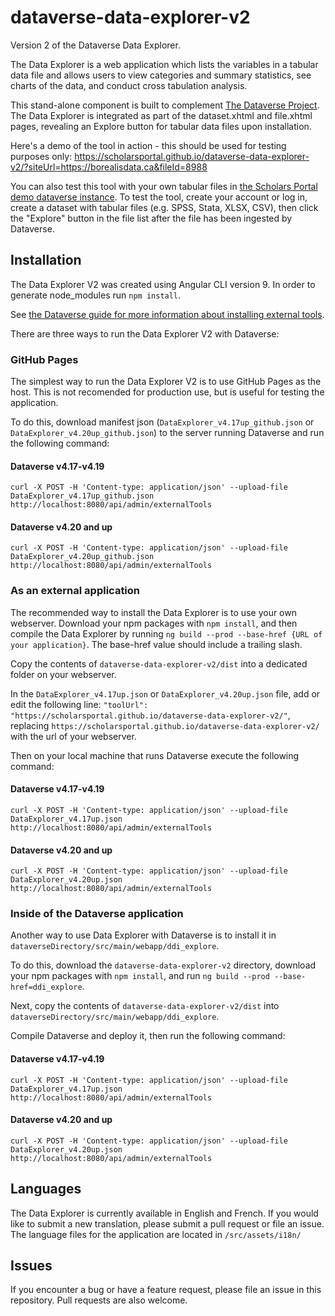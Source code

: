 # dataverse-data-explorer-v2

Version 2 of the Dataverse Data Explorer.

The Data Explorer is a web application which lists the variables in a tabular data file and allows users to view categories and summary statistics, see charts of the data, and conduct cross tabulation analysis.

This stand-alone component is built to complement [The Dataverse Project](https://dataverse.org). The Data Explorer is integrated as part of the dataset.xhtml and file.xhtml pages, revealing an Explore button for tabular data files upon installation.

Here's a demo of the tool in action - this should be used for testing purposes only: https://scholarsportal.github.io/dataverse-data-explorer-v2/?siteUrl=https://borealisdata.ca&fileId=8988

You can also test this tool with your own tabular files in [the Scholars Portal demo dataverse instance](https://demodv.scholarsportal.info/dataverse.xhtml). To test the tool, create your account or log in, create a dataset with tabular files (e.g. SPSS, Stata, XLSX, CSV), then click the "Explore" button in the file list after the file has been ingested by Dataverse.

## Installation

The Data Explorer V2 was created using Angular CLI version 9.
In order to generate node_modules run `npm install`.

See [the Dataverse guide for more information about installing external tools](http://guides.dataverse.org/en/latest/installation/external-tools.html).

There are three ways to run the Data Explorer V2 with Dataverse:

### GitHub Pages

The simplest way to run the Data Explorer V2 is to use GitHub Pages as the host. This is not recomended for production use, but is useful for testing the application.

To do this, download manifest json (`DataExplorer_v4.17up_github.json` or `DataExplorer_v4.20up_github.json`) to the server running Dataverse and run the following command:

#### Dataverse v4.17-v4.19

`curl -X POST -H 'Content-type: application/json' --upload-file DataExplorer_v4.17up_github.json http://localhost:8080/api/admin/externalTools`

#### Dataverse v4.20 and up

`curl -X POST -H 'Content-type: application/json' --upload-file DataExplorer_v4.20up_github.json http://localhost:8080/api/admin/externalTools`

### As an external application

The recommended way to install the Data Explorer is to use your own webserver. Download your npm packages with `npm install`, and then compile the Data Explorer by running `ng build --prod --base-href {URL of your application}`. The base-href value should include a trailing slash.

Copy the contents of `dataverse-data-explorer-v2/dist` into a dedicated folder on your webserver.

In the `DataExplorer_v4.17up.json` or `DataExplorer_v4.20up.json` file, add or edit the following line: `"toolUrl": "https://scholarsportal.github.io/dataverse-data-explorer-v2/"`, replacing `https://scholarsportal.github.io/dataverse-data-explorer-v2/` with the url of your webserver.

Then on your local machine that runs Dataverse execute the following command:

#### Dataverse v4.17-v4.19

`curl -X POST -H 'Content-type: application/json' --upload-file DataExplorer_v4.17up.json http://localhost:8080/api/admin/externalTools`

#### Dataverse v4.20 and up

`curl -X POST -H 'Content-type: application/json' --upload-file DataExplorer_v4.20up.json http://localhost:8080/api/admin/externalTools`

### Inside of the Dataverse application

Another way to use Data Explorer with Dataverse is to install it in `dataverseDirectory/src/main/webapp/ddi_explore`.

To do this, download the `dataverse-data-explorer-v2` directory, download your npm packages with `npm install`, and run `ng build --prod --base-href=ddi_explore`.

Next, copy the contents of `dataverse-data-explorer-v2/dist` into `dataverseDirectory/src/main/webapp/ddi_explore`.

Compile Dataverse and deploy it, then run the following command:

#### Dataverse v4.17-v4.19

`curl -X POST -H 'Content-type: application/json' --upload-file DataExplorer_v4.17up.json http://localhost:8080/api/admin/externalTools`

#### Dataverse v4.20 and up

`curl -X POST -H 'Content-type: application/json' --upload-file DataExplorer_v4.20up.json http://localhost:8080/api/admin/externalTools`

## Languages

The Data Explorer is currently available in English and French. If you would like to submit a new translation, please submit a pull request or file an issue. The language files for the application are located in `/src/assets/i18n/`

## Issues

If you encounter a bug or have a feature request, please file an issue in this repository. Pull requests are also welcome.
